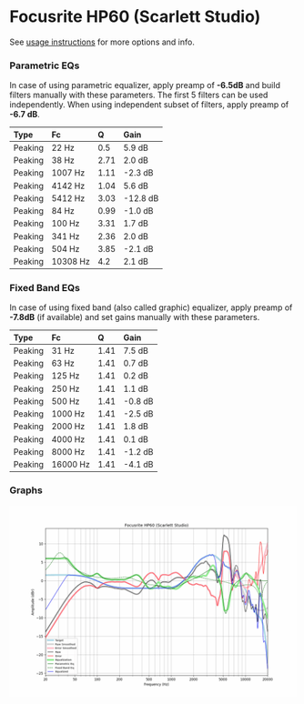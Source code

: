 # Focusrite HP60 (Scarlett Studio)
See [usage instructions](https://github.com/jaakkopasanen/AutoEq#usage) for more options and info.

### Parametric EQs
In case of using parametric equalizer, apply preamp of **-6.5dB** and build filters manually
with these parameters. The first 5 filters can be used independently.
When using independent subset of filters, apply preamp of **-6.7 dB**.

| Type    | Fc       |    Q | Gain     |
|:--------|:---------|:-----|:---------|
| Peaking | 22 Hz    | 0.5  | 5.9 dB   |
| Peaking | 38 Hz    | 2.71 | 2.0 dB   |
| Peaking | 1007 Hz  | 1.11 | -2.3 dB  |
| Peaking | 4142 Hz  | 1.04 | 5.6 dB   |
| Peaking | 5412 Hz  | 3.03 | -12.8 dB |
| Peaking | 84 Hz    | 0.99 | -1.0 dB  |
| Peaking | 100 Hz   | 3.31 | 1.7 dB   |
| Peaking | 341 Hz   | 2.36 | 2.0 dB   |
| Peaking | 504 Hz   | 3.85 | -2.1 dB  |
| Peaking | 10308 Hz | 4.2  | 2.1 dB   |

### Fixed Band EQs
In case of using fixed band (also called graphic) equalizer, apply preamp of **-7.8dB**
(if available) and set gains manually with these parameters.

| Type    | Fc       |    Q | Gain    |
|:--------|:---------|:-----|:--------|
| Peaking | 31 Hz    | 1.41 | 7.5 dB  |
| Peaking | 63 Hz    | 1.41 | 0.7 dB  |
| Peaking | 125 Hz   | 1.41 | 0.2 dB  |
| Peaking | 250 Hz   | 1.41 | 1.1 dB  |
| Peaking | 500 Hz   | 1.41 | -0.8 dB |
| Peaking | 1000 Hz  | 1.41 | -2.5 dB |
| Peaking | 2000 Hz  | 1.41 | 1.8 dB  |
| Peaking | 4000 Hz  | 1.41 | 0.1 dB  |
| Peaking | 8000 Hz  | 1.41 | -1.2 dB |
| Peaking | 16000 Hz | 1.41 | -4.1 dB |

### Graphs
![](./Focusrite%20HP60%20(Scarlett%20Studio).png)